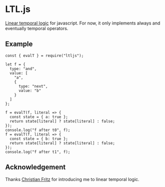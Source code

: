 # LTL.js

[Linear temporal logic](https://en.wikipedia.org/wiki/Linear_temporal_logic) for javascript. For now, it only implements always and eventually temporal operators.

## Example

```
const { evalT } = require("ltljs");

let f = {
  type: "and",
  value: [
    "a",
    {
      type: "next",
      value: "b"
    }
  ]
};

f = evalT(f, literal => {
  const state = { a: true };
  return state[literal] ? state[literal] : false;
});
console.log("f after t0", f);
f = evalT(f, literal => {
  const state = { b: true };
  return state[literal] ? state[literal] : false;
});
console.log("f after t1", f);
```

## Acknowledgement

Thanks [Christian Fritz](https://github.com/chfritz) for introducing me to linear temporal logic.
